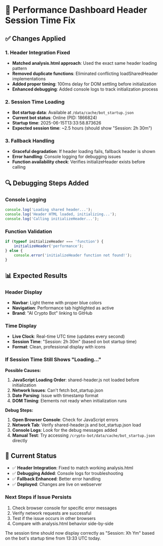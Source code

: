 # 🔧 Performance Dashboard Header Session Time Fix

## ✅ **Changes Applied**

### **1. Header Integration Fixed**
- **Matched analysis.html approach**: Used the exact same header loading pattern
- **Removed duplicate functions**: Eliminated conflicting loadSharedHeader implementations
- **Added proper timing**: 100ms delay for DOM settling before initialization
- **Enhanced debugging**: Added console logs to track initialization process

### **2. Session Time Loading**
- **Bot startup data**: Available at `/data/cache/bot_startup.json`
- **Current bot status**: Online (PID: 1866824)
- **Startup time**: 2025-06-15T13:33:58.873626
- **Expected session time**: ~2.5 hours (should show "Session: 2h 30m")

### **3. Fallback Handling**
- **Graceful degradation**: If header loading fails, fallback header is shown
- **Error handling**: Console logging for debugging issues
- **Function availability check**: Verifies initializeHeader exists before calling

## 🔍 **Debugging Steps Added**

### **Console Logging**
```javascript
console.log('Loading shared header...');
console.log('Header HTML loaded, initializing...');
console.log('Calling initializeHeader...');
```

### **Function Validation**
```javascript
if (typeof initializeHeader === 'function') {
    initializeHeader('performance');
} else {
    console.error('initializeHeader function not found!');
}
```

## 📊 **Expected Results**

### **Header Display**
- **Navbar**: Light theme with proper blue colors
- **Navigation**: Performance tab highlighted as active
- **Brand**: "AI Crypto Bot" linking to GitHub

### **Time Display**
- **Live Clock**: Real-time UTC time (updates every second)
- **Session Time**: "Session: 2h 30m" (based on bot startup time)
- **Format**: Clean, professional display with icons

### **If Session Time Still Shows "Loading..."**

**Possible Causes:**
1. **JavaScript Loading Order**: shared-header.js not loaded before initialization
2. **Network Issues**: Can't fetch bot_startup.json
3. **Date Parsing**: Issue with timestamp format
4. **DOM Timing**: Elements not ready when initialization runs

**Debug Steps:**
1. **Open Browser Console**: Check for JavaScript errors
2. **Network Tab**: Verify shared-header.js and bot_startup.json load
3. **Console Logs**: Look for the debug messages added
4. **Manual Test**: Try accessing `/crypto-bot/data/cache/bot_startup.json` directly

## 🚀 **Current Status**

- ✅ **Header Integration**: Fixed to match working analysis.html
- ✅ **Debugging Added**: Console logs for troubleshooting
- ✅ **Fallback Enhanced**: Better error handling
- ✅ **Deployed**: Changes are live on webserver

### **Next Steps if Issue Persists**
1. Check browser console for specific error messages
2. Verify network requests are successful
3. Test if the issue occurs in other browsers
4. Compare with analysis.html behavior side-by-side

The session time should now display correctly as "Session: Xh Ym" based on the bot's startup time from 13:33 UTC today.
